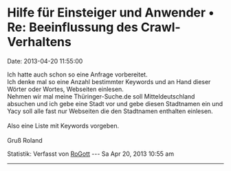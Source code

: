 Hilfe für Einsteiger und Anwender • Re: Beeinflussung des Crawl-Verhaltens
==========================================================================

Date: 2013-04-20 11:55:00

Ich hatte auch schon so eine Anfrage vorbereitet.\
Ich denke mal so eine Anzahl bestimmter Keywords und an Hand dieser
Wörter oder Wortes, Webseiten einlesen.\
Nehmen wir mal meine Thüringer-Suche.de soll Mitteldeutschland absuchen
und ich gebe eine Stadt vor und gebe diesen Stadtnamen ein und Yacy soll
alle fast nur Webseiten die den Stadtnamen enthalten einlesen.\
\
Also eine Liste mit Keywords vorgeben.\
\
Gruß Roland

Statistik: Verfasst von
[RoGott](http://forum.yacy-websuche.de/memberlist.php?mode=viewprofile&u=8821)
--- Sa Apr 20, 2013 10:55 am

------------------------------------------------------------------------
